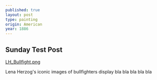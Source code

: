 ```yaml
---
published: true
layout: post
type: painting
origin: American
year: 1886
---
```

## Sunday Test Post

[LH_Bullfight.png]({{site.baseurl}}/_posts/LH_Bullfight.png)


Lena Herzog's iconic images of bullfighters display bla bla bla bla bla
